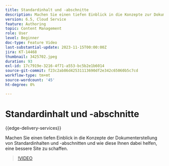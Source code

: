 ```yaml
---
title: Standardinhalt und -abschnitte
description: Machen Sie einen tiefen Einblick in die Konzepte zur Dokumenterstellung von Standardinhalten und -abschnitten.
version: 6.5, Cloud Service
feature: Authoring
topic: Content Management
role: User
level: Beginner
doc-type: Feature Video
last-substantial-update: 2023-11-15T00:00:00Z
jira: KT-14468
thumbnail: 3425702.jpeg
duration: 93
exl-id: 17c7919e-3216-4f71-a553-bc5b2e1b6014
source-git-commit: f23c2ab86d42531113690df2e342c65060b5c7cd
workflow-type: tm+mt
source-wordcount: '45'
ht-degree: 0%

---
```


# Standardinhalt und -abschnitte

{{edge-delivery-services}}

Machen Sie einen tiefen Einblick in die Konzepte der Dokumenterstellung von Standardinhalten und -abschnitten und wie diese Ihnen dabei helfen, eine bessere Site zu schaffen.

>[!VIDEO](https://video.tv.adobe.com/v/3425702/?learn=on)
